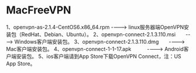 # MacFreeVPN


1、openvpn-as-2.1.4-CentOS6.x86_64.rpm  ---->  linux服务器端OpenVPN安装包（RedHat、Debian、Ubuntu）。
2、openvpn-connect-2.1.3.110.msi        ---->  Windows客户端安装包。
3、openvpn-connect-2.1.3.110.dmg        ---->  Mac客户端安装包。
4、openvpn-connect-1-1-17.apk           ---->  Android客户端安装包。
5、ios客户端请到App Store下载OpenVPN Connect，注：US App Store。
